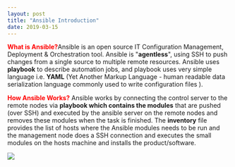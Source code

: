 ```yaml
---
layout: post
title: "Ansible Introduction"
date: 2019-03-15
---
```


<font color="red"><b>What is Ansible?</b></font>Ansible is an open source IT Configuration Management, Deployment & Orchestration tool. Ansible is "**agentless**", using SSH to push changes from a single source to multiple remote resources.
Ansible uses <b>playbook</b> to describe automation jobs, and playbook uses very simple language i.e. **YAML** (Yet Another Markup Language - human readable data serialization language commonly used to write configuration files ).

<font color="red"><b>How Ansible Works?</b></font>
Ansible works by connecting the control server to the remote nodes via **playbook which contains the modules** that are pushed (over SSH) and executed by the ansible server on the remote nodes and removes these modules when the task is finished. The **inventory** file provides the list of hosts where the Ansible modules needs to be run and the management node does a SSH connection and executes the small modules on the hosts machine and installs the product/software.

![](https://www.tutorialspoint.com/ansible/images/ansible_works.jpg)
